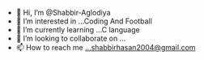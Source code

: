 - 👋 Hi, I’m @Shabbir-Aglodiya
- 👀 I’m interested in ...Coding And Football
- 🌱 I’m currently learning ...C language
- 💞️ I’m looking to collaborate on ...
- 📫 How to reach me ...shabbirhasan2004@gmail.com

<!---
Shabbir-Aglodiya/Shabbir-Aglodiya is a ✨ special ✨ repository because its `README.md` (this file) appears on your GitHub profile.
You can click the Preview link to take a look at your changes.
--->
